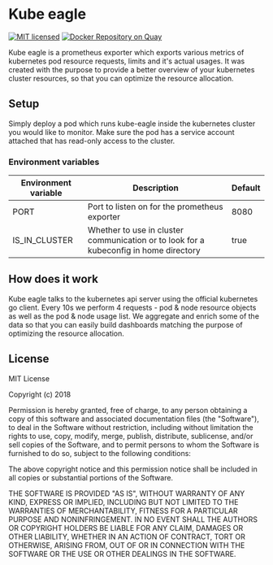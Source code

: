 # Kube eagle

[![MIT licensed](https://img.shields.io/badge/license-MIT-blue.svg)](https://raw.githubusercontent.com/google-cloud-tools/kube-eagle/master/LICENSE)
[![Docker Repository on Quay](https://quay.io/repository/google-cloud-tools/kube-eagle/status "Docker Repository on Quay")](https://quay.io/repository/google-cloud-tools/kube-eagle)

Kube eagle is a prometheus exporter which exports various metrics of kubernetes pod resource requests, limits and it's
actual usages. It was created with the purpose to provide a better overview of your kubernetes cluster resources, so that
you can optimize the resource allocation.

## Setup

Simply deploy a pod which runs kube-eagle inside the kubernetes cluster you would like to monitor. Make sure the pod has a
service account attached that has read-only access to the cluster.

### Environment variables

| Environment variable | Description                                                                           | Default |
| -------------------- | ------------------------------------------------------------------------------------- | ------- |
| PORT                 | Port to listen on for the prometheus exporter                                         | 8080    |
| IS_IN_CLUSTER        | Whether to use in cluster communication or to look for a kubeconfig in home directory | true    |

## How does it work

Kube eagle talks to the kubernetes api server using the official kubernetes go client. Every 10s we perform 4 requests - pod
& node resource objects as well as the pod & node usage list. We aggregate and enrich some of the data so that you can easily
build dashboards matching the purpose of optimizing the resource allocation.

## License

MIT License

Copyright (c) 2018

Permission is hereby granted, free of charge, to any person obtaining a copy
of this software and associated documentation files (the "Software"), to deal
in the Software without restriction, including without limitation the rights
to use, copy, modify, merge, publish, distribute, sublicense, and/or sell
copies of the Software, and to permit persons to whom the Software is
furnished to do so, subject to the following conditions:

The above copyright notice and this permission notice shall be included in all
copies or substantial portions of the Software.

THE SOFTWARE IS PROVIDED "AS IS", WITHOUT WARRANTY OF ANY KIND, EXPRESS OR
IMPLIED, INCLUDING BUT NOT LIMITED TO THE WARRANTIES OF MERCHANTABILITY,
FITNESS FOR A PARTICULAR PURPOSE AND NONINFRINGEMENT. IN NO EVENT SHALL THE
AUTHORS OR COPYRIGHT HOLDERS BE LIABLE FOR ANY CLAIM, DAMAGES OR OTHER
LIABILITY, WHETHER IN AN ACTION OF CONTRACT, TORT OR OTHERWISE, ARISING FROM,
OUT OF OR IN CONNECTION WITH THE SOFTWARE OR THE USE OR OTHER DEALINGS IN THE
SOFTWARE.
